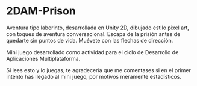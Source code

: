 # 2DAM-Prison
Aventura tipo laberinto, desarrollada en Unity 2D, dibujado estilo pixel art, con toques de aventura conversacional. Escapa de la prisión antes de quedarte sin puntos de vida.
Muévete con las flechas de dirección.

Mini juego desarrollado como actividad para el ciclo de Desarrollo de Aplicaciones Multiplataforma.

Si lees esto y lo juegas, te agradecería que me comentases si en el primer intento has llegado al mini juego, por motivos meramente estadísticos.

